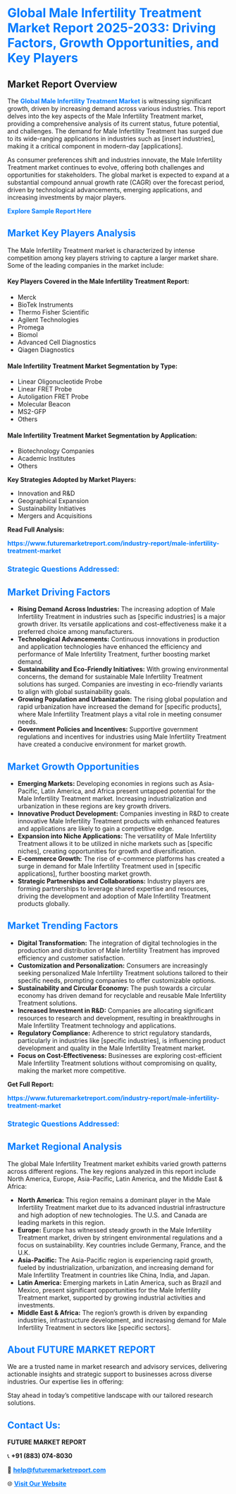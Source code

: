 <h1 style="color: #007BFF;">Global Male Infertility Treatment Market Report 2025-2033: Driving Factors, Growth Opportunities, and Key Players</h1>

<section id="overview">
<h2>Market Report Overview</h2>
<p>The <a href="https://www.futuremarketreport.com/industry-report/male-infertility-treatment-market" style="color: #007BFF; text-decoration: none;"><strong>Global Male Infertility Treatment Market</strong></a> is witnessing significant growth, driven by increasing demand across various industries. This report delves into the key aspects of the Male Infertility Treatment market, providing a comprehensive analysis of its current status, future potential, and challenges. The demand for Male Infertility Treatment has surged due to its wide-ranging applications in industries such as [insert industries], making it a critical component in modern-day [applications].</p>
<p>As consumer preferences shift and industries innovate, the Male Infertility Treatment market continues to evolve, offering both challenges and opportunities for stakeholders. The global market is expected to expand at a substantial compound annual growth rate (CAGR) over the forecast period, driven by technological advancements, emerging applications, and increasing investments by major players.</p>
</section>

<section id="overview">
<p><a href="https://www.futuremarketreport.com/request-sample/reportId=36182" style="color: #007BFF; text-decoration: none;"><strong>Explore Sample Report Here</strong></a></p>
</section>

<section id="key-players">
<h2 style="color: #007BFF;">Market Key Players Analysis</h2>
<p>The Male Infertility Treatment market is characterized by intense competition among key players striving to capture a larger market share. Some of the leading companies in the market include:</p>
<h4>Key Players Covered in the Male Infertility Treatment Report:</h4>
<ul><li>Merck</li><li>BioTek Instruments</li><li>Thermo Fisher Scientific</li><li>Agilent Technologies</li><li>Promega</li><li>Biomol</li><li>Advanced Cell Diagnostics</li><li>Qiagen Diagnostics</li></ul>
<h4>Male Infertility Treatment Market Segmentation by Type:</h4>
<ul><li>Linear Oligonucleotide Probe</li><li>Linear FRET Probe</li><li>Autoligation FRET Probe</li><li>Molecular Beacon</li><li>MS2-GFP</li><li>Others</li></ul>

<h4>Male Infertility Treatment Market Segmentation by Application:</h4>
<ul><li>Biotechnology Companies</li><li>Academic Institutes</li><li>Others</li></ul>
<p><strong>Key Strategies Adopted by Market Players:</strong></p>
<ul>
<li>Innovation and R&D</li>
<li>Geographical Expansion</li>
<li>Sustainability Initiatives</li>
<li>Mergers and Acquisitions</li>
</ul>
</section>

<section>
<p><strong>Read Full Analysis: </strong></p><a href="https://www.futuremarketreport.com/industry-report/male-infertility-treatment-market" style="color: #007BFF; text-decoration: none;"><strong>https://www.futuremarketreport.com/industry-report/male-infertility-treatment-market</strong></a>
<h3 style="color: #007BFF;">Strategic Questions Addressed:</h3>
</section>

<section id="driving-factors">
<h2 style="color: #007BFF;">Market Driving Factors</h2>
<ul>
<li><strong>Rising Demand Across Industries:</strong> The increasing adoption of Male Infertility Treatment in industries such as [specific industries] is a major growth driver. Its versatile applications and cost-effectiveness make it a preferred choice among manufacturers.</li>
<li><strong>Technological Advancements:</strong> Continuous innovations in production and application technologies have enhanced the efficiency and performance of Male Infertility Treatment, further boosting market demand.</li>
<li><strong>Sustainability and Eco-Friendly Initiatives:</strong> With growing environmental concerns, the demand for sustainable Male Infertility Treatment solutions has surged. Companies are investing in eco-friendly variants to align with global sustainability goals.</li>
<li><strong>Growing Population and Urbanization:</strong> The rising global population and rapid urbanization have increased the demand for [specific products], where Male Infertility Treatment plays a vital role in meeting consumer needs.</li>
<li><strong>Government Policies and Incentives:</strong> Supportive government regulations and incentives for industries using Male Infertility Treatment have created a conducive environment for market growth.</li>
</ul>
</section>

<section id="growth-opportunities">
<h2 style="color: #007BFF;">Market Growth Opportunities</h2>
<ul>
<li><strong>Emerging Markets:</strong> Developing economies in regions such as Asia-Pacific, Latin America, and Africa present untapped potential for the Male Infertility Treatment market. Increasing industrialization and urbanization in these regions are key growth drivers.</li>
<li><strong>Innovative Product Development:</strong> Companies investing in R&D to create innovative Male Infertility Treatment products with enhanced features and applications are likely to gain a competitive edge.</li>
<li><strong>Expansion into Niche Applications:</strong> The versatility of Male Infertility Treatment allows it to be utilized in niche markets such as [specific niches], creating opportunities for growth and diversification.</li>
<li><strong>E-commerce Growth:</strong> The rise of e-commerce platforms has created a surge in demand for Male Infertility Treatment used in [specific applications], further boosting market growth.</li>
<li><strong>Strategic Partnerships and Collaborations:</strong> Industry players are forming partnerships to leverage shared expertise and resources, driving the development and adoption of Male Infertility Treatment products globally.</li>
</ul>
</section>

<section id="trending-factors">
<h2 style="color: #007BFF;">Market Trending Factors</h2>
<ul>
<li><strong>Digital Transformation:</strong> The integration of digital technologies in the production and distribution of Male Infertility Treatment has improved efficiency and customer satisfaction.</li>
<li><strong>Customization and Personalization:</strong> Consumers are increasingly seeking personalized Male Infertility Treatment solutions tailored to their specific needs, prompting companies to offer customizable options.</li>
<li><strong>Sustainability and Circular Economy:</strong> The push towards a circular economy has driven demand for recyclable and reusable Male Infertility Treatment solutions.</li>
<li><strong>Increased Investment in R&D:</strong> Companies are allocating significant resources to research and development, resulting in breakthroughs in Male Infertility Treatment technology and applications.</li>
<li><strong>Regulatory Compliance:</strong> Adherence to strict regulatory standards, particularly in industries like [specific industries], is influencing product development and quality in the Male Infertility Treatment market.</li>
<li><strong>Focus on Cost-Effectiveness:</strong> Businesses are exploring cost-efficient Male Infertility Treatment solutions without compromising on quality, making the market more competitive.</li>
</ul>
</section>

<section>
<p><strong>Get Full Report: </strong></p><a href="https://www.futuremarketreport.com/industry-report/male-infertility-treatment-market" style="color: #007BFF; text-decoration: none;"><strong>https://www.futuremarketreport.com/industry-report/male-infertility-treatment-market</strong></a>
<h3 style="color: #007BFF;">Strategic Questions Addressed:</h3>
</section>


<section id="regional-analysis">
<h2 style="color: #007BFF;">Market Regional Analysis</h2>
<p>The global Male Infertility Treatment market exhibits varied growth patterns across different regions. The key regions analyzed in this report include North America, Europe, Asia-Pacific, Latin America, and the Middle East & Africa:</p>
<ul>
<li><strong>North America:</strong> This region remains a dominant player in the Male Infertility Treatment market due to its advanced industrial infrastructure and high adoption of new technologies. The U.S. and Canada are leading markets in this region.</li>
<li><strong>Europe:</strong> Europe has witnessed steady growth in the Male Infertility Treatment market, driven by stringent environmental regulations and a focus on sustainability. Key countries include Germany, France, and the U.K.</li>
<li><strong>Asia-Pacific:</strong> The Asia-Pacific region is experiencing rapid growth, fueled by industrialization, urbanization, and increasing demand for Male Infertility Treatment in countries like China, India, and Japan.</li>
<li><strong>Latin America:</strong> Emerging markets in Latin America, such as Brazil and Mexico, present significant opportunities for the Male Infertility Treatment market, supported by growing industrial activities and investments.</li>
<li><strong>Middle East & Africa:</strong> The region’s growth is driven by expanding industries, infrastructure development, and increasing demand for Male Infertility Treatment in sectors like [specific sectors].</li>
</ul>
</section>

<footer>
<h2 style="color: #007BFF;">About FUTURE MARKET REPORT</h2>
<p>We are a trusted name in market research and advisory services, delivering actionable insights and strategic support to businesses across diverse industries. Our expertise lies in offering:</p>

<p>Stay ahead in today’s competitive landscape with our tailored research solutions.</p>

<h2 style="color: #007BFF;">Contact Us:</h2>
<p><strong>FUTURE MARKET REPORT</strong></p>
<p>📞 <strong>+91 (883) 074-8030</strong></p>
<p>📧 <strong><a href="mailto:help@futuremarketreport.com" style="color: #007BFF;">help@futuremarketreport.com</a></strong></p>
<p>🌐 <strong><a href="https://www.futuremarketreport.com/" style="color: #007BFF;">Visit Our Website</a></strong></p>
</footer>